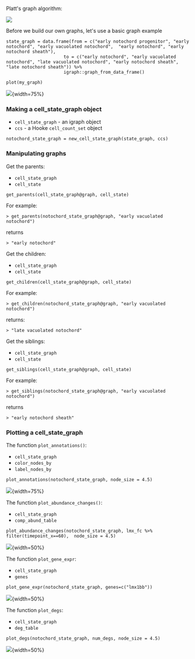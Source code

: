 
Platt's graph algorithm: 

![](assets/how_to_assemble_a_graph.png)

Before we build our own graphs, let's use a basic graph example 

```
state_graph = data.frame(from = c("early notochord progenitor", "early notochord", "early vacuolated notochord",  "early notochord", "early notochord sheath"), 
                      to = c("early notochord", "early vacuolated notochord", "late vacuolated notochord", "early notochord sheath", "late notochord sheath")) %>% 
                      igraph::graph_from_data_frame() 
                      
plot(my_graph)
```

![](assets/notochord_igraph_plot.png){width=75%}

### Making a cell_state_graph object

* `cell_state_graph` - an igraph object
* `ccs` - a Hooke `cell_count_set` object

```
notochord_state_graph = new_cell_state_graph(state_graph, ccs)
```

### Manipulating graphs

Get the parents:

* `cell_state_graph`
* `cell_state`

```
get_parents(cell_state_graph@graph, cell_state)
```
For example:
```
> get_parents(notochord_state_graph@graph, "early vacuolated notochord")
```
returns
```
> "early notochord"
```

Get the children:
* `cell_state_graph`
* `cell_state` 

```
get_children(cell_state_graph@graph, cell_state)
```
For example:
```
> get_children(notochord_state_graph@graph, "early vacuolated notochord")
```
returns: 
```
> "late vacuolated notochord"
```

Get the siblings:
* `cell_state_graph`
* `cell_state`

```
get_siblings(cell_state_graph@graph, cell_state)
```
For example: 
```
> get_siblings(notochord_state_graph@graph, "early vacuolated notochord")
```
returns
```
> "early notochord sheath"
```

### Plotting a cell_state_graph

The function `plot_annotations()`: 
* `cell_state_graph`
* `color_nodes_by`
* `label_nodes_by`

```
plot_annotations(notochord_state_graph, node_size = 4.5)
```

![](assets/notochord_graph.png){width=75%}

The function `plot_abundance_changes()`:

* `cell_state_graph`
* `comp_abund_table`

```
plot_abundance_changes(notochord_state_graph, lmx_fc %>% filter(timepoint_x==60),  node_size = 4.5)
```

![](assets/notochord_abundance_lmx1bb.png){width=50%}

The function `plot_gene_expr`: 

* `cell_state_graph`
* `genes`

```
plot_gene_expr(notochord_state_graph, genes=c("lmx1bb"))
```

![](assets/noto_expr_lmx1bb.png){width=50%}


The function `plot_degs`: 

* `cell_state_graph`
* `deg_table`

```
plot_degs(notochord_state_graph, num_degs, node_size = 4.5)
```

![](assets/notochord_degs_lmx1bb.png){width=50%}


